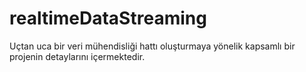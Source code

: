 # realtimeDataStreaming
Uçtan uca bir veri mühendisliği hattı oluşturmaya yönelik kapsamlı bir projenin detaylarını içermektedir.
